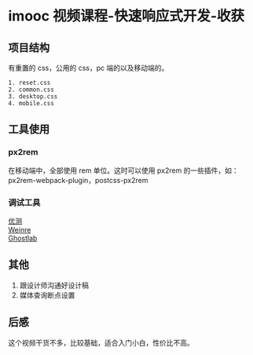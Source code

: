 # imooc 视频课程-快速响应式开发-收获

## 项目结构

有重置的 css，公用的 css，pc 端的以及移动端的。

```
1. reset.css
2. common.css
3. desktop.css
4. mobile.css
```

## 工具使用

### px2rem

在移动端中，全部使用 rem 单位。这时可以使用 px2rem 的一些插件，如：px2rem-webpack-plugin，postcss-px2rem

### 调试工具

[优测](http://utest.21kunpeng.com/)  
[Weinre](https://people.apache.org/~pmuellr/weinre/docs/latest/Home.html)  
[Ghostlab](https://www.vanamco.com/ghostlab/)  

## 其他

1. 跟设计师沟通好设计稿
2. 媒体查询断点设置

## 后感

这个视频干货不多，比较基础，适合入门小白，性价比不高。
